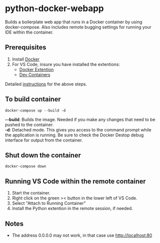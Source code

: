# python-docker-webapp
Builds a boilerplate web app that runs in a Docker container by using docker-compose.  Also includes remote bugging settings for running your IDE within the container.

## Prerequisites
1. Install [Docker](https://docs.docker.com/get-docker/)
2. For VS Code, insure you have installed the extentions:
    * [Docker Extention](https://marketplace.visualstudio.com/items?itemName=ms-azuretools.vscode-docker)
    * [Dev Containers](https://marketplace.visualstudio.com/items?itemName=ms-vscode-remote.remote-containers)

Detailed [instructions](https://code.visualstudio.com/docs/containers/overview) for the above steps.

## To build container
```docker-compose up --build -d```

**--build**: Builds the image.  Needed if you make any changes that need to be pushed to the container.
<br />**-d**: Detached mode.  This gives you access to the command prompt while the application is running.  Be sure to check the Docker Destop debug interface for output from the container.

## Shut down the container
`docker-compose down`

## Running VS Code within the remote container

1. Start the container.
2. Right click on the green >< button in the lower left of VS Code.
3. Select "Attach to Running Container"
4. Install the Python extention in the remote session, if needed.

## Notes
* The address 0.0.0.0 may not work, in that case use [http://localhost:80](http://localhost:80)

